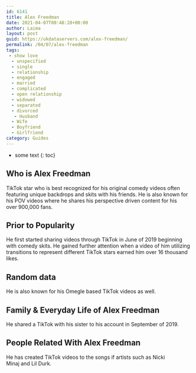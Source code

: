 ```yaml
---
id: 6141
title: Alex Freedman
date: 2021-04-07T00:48:28+00:00
author: Laima
layout: post
guid: https://ukdataservers.com/alex-freedman/
permalink: /04/07/alex-freedman
tags:
 - show love
  - unspecified
  - single
  - relationship
  - engaged
  - married
  - complicated
  - open relationship
  - widowed
  - separated
  - divorced
   - Husband
  - Wife
  - Boyfriend
  - Girlfriend
category: Guides
---
```


* some text
{: toc}


## Who is Alex Freedman
                  
                  
                  
TikTok star who is best recognized for his original comedy videos often featuring unique backdrops and skits with his friends. He is also known for his POV videos where he shares his perspective driven content for his over 900,000 fans. 
                  
              
            
              
            
                
                
                
## Prior to Popularity
                  
                  
                  
He first started sharing videos through TikTok in June of 2019 beginning with comedy skits. He gained further attention when a video of him utilizing transitions to represent different TikTok stars earned him over 16 thousand likes. 
                  
              
            
              
            
                
                
                
## Random data
                  
                  
                  
He is also known for his Omegle based TikTok videos as well. 
                  
              
            
              
            
                
                
                
## Family & Everyday Life of Alex Freedman
                  
                  
                  
He shared a TikTok with his sister to his account in September of 2019. 
                  
              
            
              
            
                
                
                
## People Related With Alex Freedman
                  
                  
                  
He has created TikTok videos to the songs if artists such as Nicki Minaj and Lil Durk. 
                  
              
            
              
            
                
              
            
              
              
            
            
              
            
          
          
          